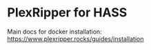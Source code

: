 # PlexRipper for HASS

Main docs for docker installation: https://www.plexripper.rocks/guides/installation

